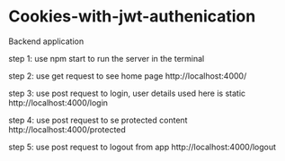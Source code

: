 # Cookies-with-jwt-authenication

Backend application

step 1: use npm start to run the server in the terminal

step 2: use get request to see home page http://localhost:4000/

step 3: use post request to login, user details used here is static http://localhost:4000/login

step 4: use post request to se protected content http://localhost:4000/protected

step 5: use post request to logout from app http://localhost:4000/logout